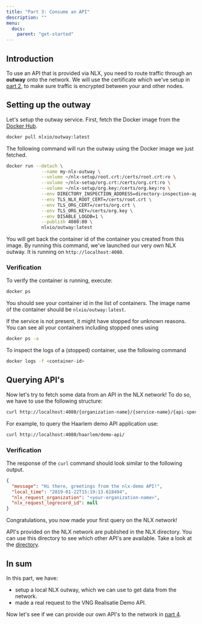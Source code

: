 ```yaml
---
title: "Part 3: Consume an API"
description: ""
menu:
  docs:
    parent: "get-started"
---
```


## Introduction

To use an API that is provided via NLX, you need to route traffic through an **outway** onto the network.
We will use the certificate which we've setup in [part 2](../create-certificates), to make sure traffic is encrypted between your and other nodes.

## Setting up the outway

Let's setup the outway service. First, fetch the Docker image from the [Docker Hub](https://hub.docker.com/u/nlxio).
    
```bash
docker pull nlxio/outway:latest
```

The following command will run the outway using the Docker image we just fetched.

```bash
docker run --detach \
             --name my-nlx-outway \
             --volume ~/nlx-setup/root.crt:/certs/root.crt:ro \
             --volume ~/nlx-setup/org.crt:/certs/org.crt:ro \
             --volume ~/nlx-setup/org.key:/certs/org.key:ro \
             --env DIRECTORY_INSPECTION_ADDRESS=directory-inspection-api.demo.nlx.io:443 \
             --env TLS_NLX_ROOT_CERT=/certs/root.crt \
             --env TLS_ORG_CERT=/certs/org.crt \
             --env TLS_ORG_KEY=/certs/org.key \
             --env DISABLE_LOGDB=1 \
             --publish 4080:80 \
             nlxio/outway:latest
```

You will get back the container id of the container you created from this image.
By running this command, we've launched our very own NLX outway. It is running on `http://localhost:4080`.

### Verification

To verify the container is running, execute:

```bash
docker ps
```

You should see your container id in the list of containers. The image name  of the container should be `nlxio/outway:latest`.

If the service is not present, it might have stopped for unknown reasons. You can see all your containers including stopped ones using

```bash
docker ps -a
```

To inspect the logs of a (stopped) container, use the following command

```bash
docker logs -f <container-id>
```

## Querying API's

Now let's try to fetch some data from an API in the NLX network!
To do so, we have to use the following structure:

```bash
curl http://localhost:4080/{organization-name}/{service-name}/{api-specific-path}
```

For example, to query the Haarlem demo API application use:

```bash
curl http://localhost:4080/haarlem/demo-api/
```

### Verification

The response of the `curl` command should look similar to the following output.

```json
{
  "message": "Hi there, greetings from the nlx-demo API!", 
  "local_time": "2019-01-22T15:19:13.618494", 
  "nlx_request_organization": "<your-organization-name>", 
  "nlx_request_logrecord_id": null
}
```

Congratulations, you now made your first query on the NLX network!

API's provided on the NLX network are published in the NLX directory. You can use this directory to see which other API's are available. 
Take a look at the [directory](https://directory.nlx.io).

## In sum
    
In this part, we have:

- setup a local NLX outway, which we can use to get data from the network.
- made a real request to the VNG Realisatie Demo API.

Now let's see if we can provide our own API's to the network in [part 4](../provide-an-api). 
